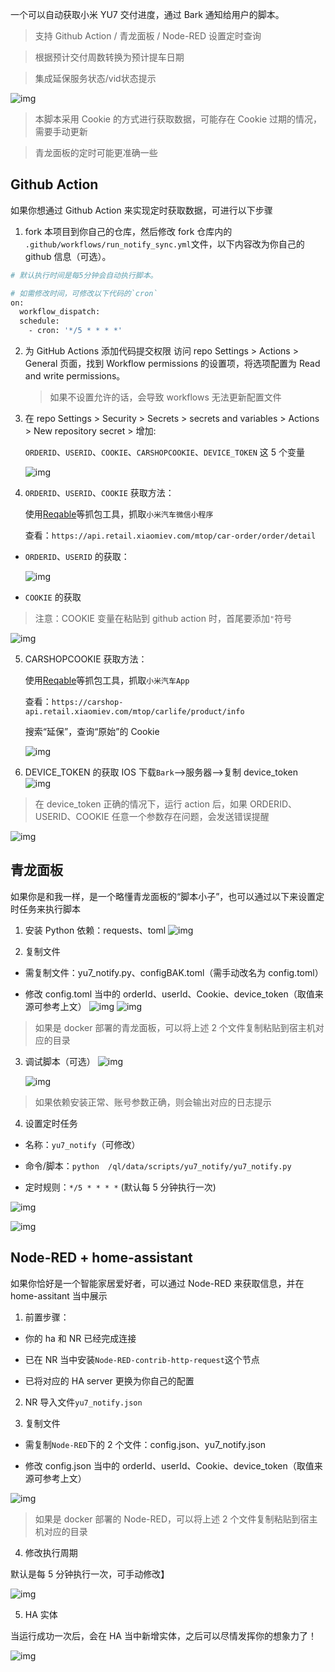 一个可以自动获取小米 YU7 交付进度，通过 Bark 通知给用户的脚本。

> 支持 Github Action / 青龙面板 / Node-RED 设置定时查询

> 根据预计交付周数转换为预计提车日期

> 集成延保服务状态/vid状态提示


![img](/img/para_succeed.jpg)

> 本脚本采用 Cookie 的方式进行获取数据，可能存在 Cookie 过期的情况，需要手动更新

> 青龙面板的定时可能更准确一些

## Github Action

如果你想通过 Github Action 来实现定时获取数据，可进行以下步骤

1. fork 本项目到你自己的仓库，然后修改 fork 仓库内的 `.github/workflows/run_notify_sync.yml`文件，以下内容改为你自己的 github 信息（可选）。
   

```bash
# 默认执行时间是每5分钟会自动执行脚本。

# 如需修改时间，可修改以下代码的`cron`
on:
  workflow_dispatch:
  schedule:
    - cron: '*/5 * * * *'
```

2. 为 GitHub Actions 添加代码提交权限 访问 repo Settings > Actions > General 页面，找到 Workflow permissions 的设置项，将选项配置为 Read and write permissions。

   > 如果不设置允许的话，会导致 workflows 无法更新配置文件

3. 在 repo Settings > Security > Secrets > secrets and variables > Actions > New repository secret > 增加:

   `ORDERID`、`USERID`、`COOKIE`、`CARSHOPCOOKIE`、`DEVICE_TOKEN` 这 5 个变量

   ![img](/img/添加变量.png)

4. `ORDERID`、`USERID`、`COOKIE` 获取方法：

   使用[Reqable](https://reqable.com/zh-CN)等抓包工具，抓取`小米汽车微信小程序`

   查看：`https://api.retail.xiaomiev.com/mtop/car-order/order/detail`

- `ORDERID`、`USERID` 的获取：

  ![img](/img/1.png)

- `COOKIE` 的获取

> 注意：COOKIE 变量在粘贴到 github action 时，首尾要添加`"`符号

![img](/img/2.png)

5. CARSHOPCOOKIE 获取方法：

   使用[Reqable](https://reqable.com/zh-CN)等抓包工具，抓取`小米汽车App`

   查看：`https://carshop-api.retail.xiaomiev.com/mtop/carlife/product/info`

   搜索“延保”，查询“原始”的 Cookie

   ![img](/img/4.png)

6. DEVICE_TOKEN 的获取
   IOS 下载`Bark`-->服务器-->复制 device_token
   ![img](/img/3.png)

> 在 device_token 正确的情况下，运行 action 后，如果 ORDERID、USERID、COOKIE 任意一个参数存在问题，会发送错误提醒

![img](/img/para_error.jpg)

## 青龙面板

如果你是和我一样，是一个略懂青龙面板的“脚本小子”，也可以通过以下来设置定时任务来执行脚本

1. 安装 Python 依赖：requests、toml
   ![img](/img/ql-1.png)

2. 复制文件

- 需复制文件：yu7_notify.py、configBAK.toml（需手动改名为 config.toml）

- 修改 config.toml 当中的 orderId、userId、Cookie、device_token（取值来源可参考上文）
  ![img](/img/ql-2.1.png)
  ![img](/img/ql-2.2.png)

> 如果是 docker 部署的青龙面板，可以将上述 2 个文件复制粘贴到宿主机对应的目录

3. 调试脚本（可选）
   ![img](/img/ql-3.1.png)

   ![img](/img/ql-3.2.png)

> 如果依赖安装正常、账号参数正确，则会输出对应的日志提示

4. 设置定时任务

- 名称：`yu7_notify`（可修改）

- 命令/脚本：`python  /ql/data/scripts/yu7_notify/yu7_notify.py`

- 定时规则：`*/5 * * * *` (默认每 5 分钟执行一次)

![img](/img/ql-4.1.png)

![img](/img/ql-4.2.png)

## Node-RED + home-assistant

如果你恰好是一个智能家居爱好者，可以通过 Node-RED 来获取信息，并在 home-assitant 当中展示

1. 前置步骤：

- 你的 ha 和 NR 已经完成连接

- 已在 NR 当中安装`Node-RED-contrib-http-request`这个节点

- 已将对应的 HA server 更换为你自己的配置

2. NR 导入文件`yu7_notify.json`

3. 复制文件

- 需复制`Node-RED`下的 2 个文件：config.json、yu7_notify.json

- 修改 config.json 当中的 orderId、userId、Cookie、device_token（取值来源可参考上文）

![img](/img/nr-3.png)

> 如果是 docker 部署的 Node-RED，可以将上述 2 个文件复制粘贴到宿主机对应的目录

4. 修改执行周期

默认是每 5 分钟执行一次，可手动修改】

![img](/img/nr-4.png)

5. HA 实体

当运行成功一次后，会在 HA 当中新增实体，之后可以尽情发挥你的想象力了！

![img](/img/nr-5.png)
